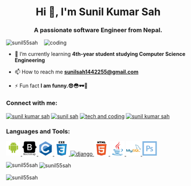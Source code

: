 <h1 align="center">Hi 👋, I'm Sunil Kumar Sah</h1>
<h3 align="center">A passionate software Engineer from Nepal.</h3>

<img align="right" alt="coding" width="400" src="https://media3.giphy.com/media/RbDKaczqWovIugyJmW/200.gif?cid=790b7611rs7ehiume1k770z04jnkh93rx60t84i3n2wdq4rh&rid=200.gif&ct=g">

<p align="left"> <img src="https://komarev.com/ghpvc/?username=sunil55sah&label=Profile%20views&color=0e75b6&style=flat" alt="sunil55sah" /> </p>

- 🌱 I’m currently learning **4th-year student studying Computer Science Engineering**

- 📫 How to reach me **sunilsah1442255@gmail.com**

- ⚡ Fun fact **I am funny.😎😳🕶🤏**

<h3 align="left">Connect with me:</h3>
<p align="left">
<a href="https://linkedin.com/in/sunil kumar sah" target="blank"><img align="center" src="https://raw.githubusercontent.com/rahuldkjain/github-profile-readme-generator/master/src/images/icons/Social/linked-in-alt.svg" alt="sunil kumar sah" height="30" width="40" /></a>
<a href="https://fb.com/sunil sah" target="blank"><img align="center" src="https://raw.githubusercontent.com/rahuldkjain/github-profile-readme-generator/master/src/images/icons/Social/facebook.svg" alt="sunil sah" height="30" width="40" /></a>
<a href="https://www.youtube.com/c/tech and coding" target="blank"><img align="center" src="https://raw.githubusercontent.com/rahuldkjain/github-profile-readme-generator/master/src/images/icons/Social/youtube.svg" alt="tech and coding" height="30" width="40" /></a>
<a href="https://www.hackerrank.com/sunil kumar sah" target="blank"><img align="center" src="https://raw.githubusercontent.com/rahuldkjain/github-profile-readme-generator/master/src/images/icons/Social/hackerrank.svg" alt="sunil kumar sah" height="30" width="40" /></a>
</p>

<h3 align="left">Languages and Tools:</h3>
<p align="left"> <a href="https://developer.android.com" target="_blank" rel="noreferrer"> <img src="https://raw.githubusercontent.com/devicons/devicon/master/icons/android/android-original-wordmark.svg" alt="android" width="40" height="40"/> </a> <a href="https://getbootstrap.com" target="_blank" rel="noreferrer"> <img src="https://raw.githubusercontent.com/devicons/devicon/master/icons/bootstrap/bootstrap-plain-wordmark.svg" alt="bootstrap" width="40" height="40"/> </a> <a href="https://www.cprogramming.com/" target="_blank" rel="noreferrer"> <img src="https://raw.githubusercontent.com/devicons/devicon/master/icons/c/c-original.svg" alt="c" width="40" height="40"/> </a> <a href="https://www.w3schools.com/css/" target="_blank" rel="noreferrer"> <img src="https://raw.githubusercontent.com/devicons/devicon/master/icons/css3/css3-original-wordmark.svg" alt="css3" width="40" height="40"/> </a> <a href="https://www.djangoproject.com/" target="_blank" rel="noreferrer"> <img src="https://cdn.worldvectorlogo.com/logos/django.svg" alt="django" width="40" height="40"/> </a> <a href="https://www.w3.org/html/" target="_blank" rel="noreferrer"> <img src="https://raw.githubusercontent.com/devicons/devicon/master/icons/html5/html5-original-wordmark.svg" alt="html5" width="40" height="40"/> </a> <a href="https://www.java.com" target="_blank" rel="noreferrer"> <img src="https://raw.githubusercontent.com/devicons/devicon/master/icons/java/java-original.svg" alt="java" width="40" height="40"/> </a> <a href="https://www.mysql.com/" target="_blank" rel="noreferrer"> <img src="https://raw.githubusercontent.com/devicons/devicon/master/icons/mysql/mysql-original-wordmark.svg" alt="mysql" width="40" height="40"/> </a> <a href="https://www.photoshop.com/en" target="_blank" rel="noreferrer"> <img src="https://raw.githubusercontent.com/devicons/devicon/master/icons/photoshop/photoshop-line.svg" alt="photoshop" width="40" height="40"/> </a> </p>

<p><img align="left" src="https://github-readme-stats.vercel.app/api/top-langs?username=sunil55sah&show_icons=true&locale=en&layout=compact" alt="sunil55sah" /></p>

<p>&nbsp;<img align="center" src="https://github-readme-stats.vercel.app/api?username=sunil55sah&show_icons=true&locale=en" alt="sunil55sah" /></p>

<p><img align="center" src="https://github-readme-streak-stats.herokuapp.com/?user=sunil55sah&" alt="sunil55sah" /></p>

